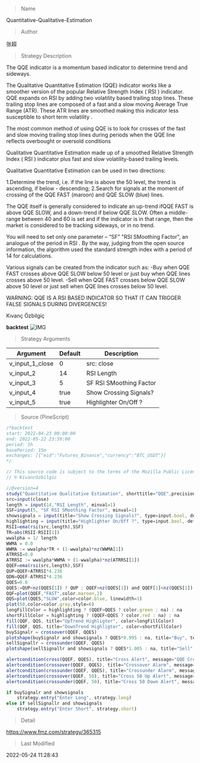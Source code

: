 
> Name

Quantitative-Qualitative-Estimation

> Author

张超

> Strategy Description

The QQE indicator is a momentum based indicator to determine trend and sideways.

The Qualitative Quantitative Estimation (QQE) indicator works like a smoother version of the popular Relative Strength Index ( RSI ) indicator. QQE expands on RSI by adding two volatility based trailing stop lines. These trailing stop lines are composed of a fast and a slow moving Average True Range (ATR). These ATR lines are smoothed making this indicator less susceptible to short term volatility .

The most common method of using QQE is to look for crosses of the fast and slow moving trailing stop lines during periods when the QQE line reflects overbought or oversold conditions

Qualitative Quantitative Estimation made up of a smoothed Relative Strength Index ( RSI ) indicator plus fast and slow volatility-based trailing levels.

Qualitative Quantitative Estimation can be used in two directions:

1.Determine the trend, i.e. if the line is above the 50 level, the trend is ascending, if below - descending;
2.Search for signals at the moment of crossing of the QQE FAST (maroon) and QQE SLOW (blue) lines.


The QQE itself is generally considered to indicate an up-trend ifQQE FAST is above QQE SLOW, and a down-trend if below QQE SLOW.
Often a middle-range between 40 and 60 is set and if the indicator is in that range, then the market is considered to be tracking sideways, or in no trend.


You will need to set only one parameter – “SF” "RSI SMoothing Factor", an analogue of the period in RSI .
By the way, judging from the open source information, the algorithm used the standard strength index with a period of 14 for calculations.


Various signals can be created from the indicator such as:
-Buy when QQE FAST crosses above QQE SLOW below 50 level or just buy when QQE lines crosses above 50 level.
-Sell when QQE FAST crosses below QQE SLOW above 50 level or just sell when QQE lines crosses below 50 level.


WARNING: QQE IS A RSI BASED INDICATOR SO THAT IT CAN TRIGGER FALSE SIGNALS DURING DIVERGENCES!

Kıvanç Özbilgiç

**backtest**
 ![IMG](https://www.fmz.com/upload/asset/1002a1c2c6624b925ae.png) 

> Strategy Arguments



|Argument|Default|Description|
|----|----|----|
|v_input_1_close|0|src: close|high|low|open|hl2|hlc3|hlcc4|ohlc4|
|v_input_2|14|RSI Length|
|v_input_3|5|SF RSI SMoothing Factor|
|v_input_4|true|Show Crossing Signals?|
|v_input_5|true|Highlighter On/Off ?|


> Source (PineScript)

``` javascript
/*backtest
start: 2022-04-23 00:00:00
end: 2022-05-22 23:59:00
period: 1h
basePeriod: 15m
exchanges: [{"eid":"Futures_Binance","currency":"BTC_USDT"}]
*/

// This source code is subject to the terms of the Mozilla Public License 2.0 at https://mozilla.org/MPL/2.0/
// © KivancOzbilgic

//@version=4
study("Quantitative Qualitative Estimation", shorttitle="QQE",precision=4, resolution="")
src=input(close)
length = input(14,"RSI Length", minval=1)
SSF=input(5, "SF RSI SMoothing Factor", minval=1)
showsignals = input(title="Show Crossing Signals?", type=input.bool, defval=true)
highlighting = input(title="Highlighter On/Off ?", type=input.bool, defval=true)
RSII=ema(rsi(src,length),SSF)
TR=abs(RSII-RSII[1])
wwalpha = 1/ length
WWMA = 0.0
WWMA := wwalpha*TR + (1-wwalpha)*nz(WWMA[1])
ATRRSI=0.0
ATRRSI := wwalpha*WWMA + (1-wwalpha)*nz(ATRRSI[1])
QQEF=ema(rsi(src,length),SSF)
QUP=QQEF+ATRRSI*4.236
QDN=QQEF-ATRRSI*4.236
QQES=0.0
QQES:=QUP<nz(QQES[1]) ? QUP : QQEF>nz(QQES[1]) and QQEF[1]<nz(QQES[1]) ? QDN :  QDN>nz(QQES[1]) ? QDN : QQEF<nz(QQES[1]) and QQEF[1]>nz(QQES[1]) ? QUP : nz(QQES[1])
QQF=plot(QQEF,"FAST",color.maroon,2)
QQS=plot(QQES,"SLOW",color=color.blue, linewidth=1)
plot(50,color=color.gray,style=6)
longFillColor = highlighting ? (QQEF>QQES ? color.green : na) : na
shortFillColor = highlighting ? (QQEF<QQES ? color.red : na) : na
fill(QQF, QQS, title="UpTrend Highligter", color=longFillColor)
fill(QQF, QQS, title="DownTrend Highligter", color=shortFillColor)
buySignalr = crossover(QQEF, QQES)
plotshape(buySignalr and showsignals ? QQES*0.995 : na, title="Buy", text="Buy", location=location.absolute, style=shape.labelup, size=size.tiny, color=color.green, textcolor=color.white, transp=0)
sellSignallr = crossunder(QQEF, QQES)
plotshape(sellSignallr and showsignals ? QQES*1.005 : na, title="Sell", text="Sell", location=location.absolute, style=shape.labeldown, size=size.tiny, color=color.red, textcolor=color.white, transp=0)

alertcondition(cross(QQEF, QQES), title="Cross Alert", message="QQE Crossing Signal!")
alertcondition(crossover(QQEF, QQES), title="Crossover Alarm", message="QQE BUY SIGNAL!")
alertcondition(crossunder(QQEF, QQES), title="Crossunder Alarm", message="QQE SELL SIGNAL!")
alertcondition(crossover(QQEF, 50), title="Cross 50 Up Alert", message="QQE FAST Crossing 50 UP!")
alertcondition(crossunder(QQEF, 50), title="Cross 50 Down Alert", message="QQE FAST Crossing 50 DOWN!")

if buySignalr and showsignals
    strategy.entry("Enter Long", strategy.long)
else if sellSignallr and showsignals
    strategy.entry("Enter Short", strategy.short)
```

> Detail

https://www.fmz.com/strategy/365315

> Last Modified

2022-05-24 11:28:43

